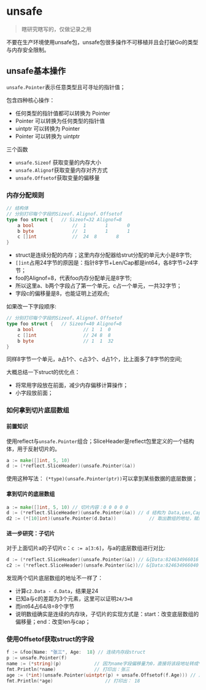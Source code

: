 # unsafe

>  瞎研究瞎写的，仅做记录之用

不要在生产环境使用unsafe包，unsafe包很多操作不可移植并且会打破Go的类型与内存安全限制。

## unsafe基本操作

`unsafe.Pointer`表示任意类型且可寻址的指针值；

包含四种核心操作：

- 任何类型的指针值都可以转换为 Pointer
- Pointer 可以转换为任何类型的指针值
- uintptr 可以转换为 Pointer
- Pointer 可以转换为 uintptr

三个函数

- `unsafe.Sizeof` 获取变量的内存大小
- `unsafe.Alignof`获取变量内存对齐方式
- `unsafe.Offsetof`获取变量的偏移量


### 内存分配规则

```go
// 结构体
// 分别打印每个字段的Sizeof、Alignof、Offsetof
type foo struct {	// Sizeof=32 Alignof=8
	a bool				// 	1		1		0
	b byte				//  1		1		1
	c []int				//  24	8		8
}
```

- struct是连续分配的内存；这里内存分配器给strut分配的单元大小是8字节;
- `[]int`占用24字节的原因是：指针8字节+Len/Cap都是int64，各8字节=24字节；
- foo的Alignof=8，代表foo内存分配单元是8字节;
- 所以这里a、b两个字段占了第一个单元，c占一个单元，一共32字节；
- 字段c的偏移量是8，也能证明上述观点;

如果改一下字段顺序:

```go
// 分别打印每个字段的Sizeof、Alignof、Offsetof
type foo struct {	// Sizeof=40 Alignof=8
	a bool					// 1  1  0
	c []int					// 24 8  8
	b byte					// 1  1  32
}
```

  同样8字节一个单元，a占1个、c占3个、d占1个，比上面多了8字节的空间;

大概总结一下struct的优化点：

- 将常用字段放在前面，减少内存偏移计算操作；
- 小字段放前面；

### 如何拿到切片底层数组

#### 前置知识

使用reflect与`unsafe.Pointer`组合；SliceHeader是reflect包里定义的一个结构体，用于反射切片的。

```go
a := make([]int, 5, 10)
d := (*reflect.SliceHeader)(unsafe.Pointer(&a))
```

使用这种写法： `(*type)(unsafe.Pointer(ptr))`可以拿到某些数据的底层数据；

#### 拿到切片的底层数组

```go
a := make([]int, 5, 10)	// 切片内容：0 0 0 0 0 
d := (*reflect.SliceHeader)(unsafe.Pointer(&a)) // d 结构为 Data,Len,Cap
d2 := (*[10]int)(unsafe.Pointer(d.Data))			// 取出数组的地址，赋给一个长度为10的数组， d2即为切片a底层的数组，修改d2的数据a也会跟着变
```

#### 进一步研究：子切片

对于上面切片a的子切片c：`c := a[3:6]`，与a的底层数组进行对比:

```go
d := (*reflect.SliceHeader)(unsafe.Pointer(&a))	// &{Data:824634966016 Len:5 Cap:10}
c2 := (*reflect.SliceHeader)(unsafe.Pointer(&c))// &{Data:824634966040 Len:3 Cap:7}
```

发现两个切片底层数组的地址不一样了：

- 计算`c2.Data - d.Data`，结果是24
- 已知a与c的差距为3个元素，这里可以证明`24/3=8`
- 而int64占64/8=8个字节
- 说明数组确实是连续的内存块，子切片的实现方式是：start：改变底层数组的偏移量；end：改变len与cap；

### 使用Offsetof获取struct的字段

```go
f := &foo{Name: "张三", Age:  18}	// 连续内存段struct
p := unsafe.Pointer(f)
name := (*string)(p)			// 因为name字段偏移量为0，直接将该段地址转成*string
fmt.Println(*name)				// 打印出：张三
age := (*int)(unsafe.Pointer(uintptr(p) + unsafe.Offsetof(f.Age))) // 加上age的偏移量
fmt.Println(*age)					// 打印出： 18
```



  